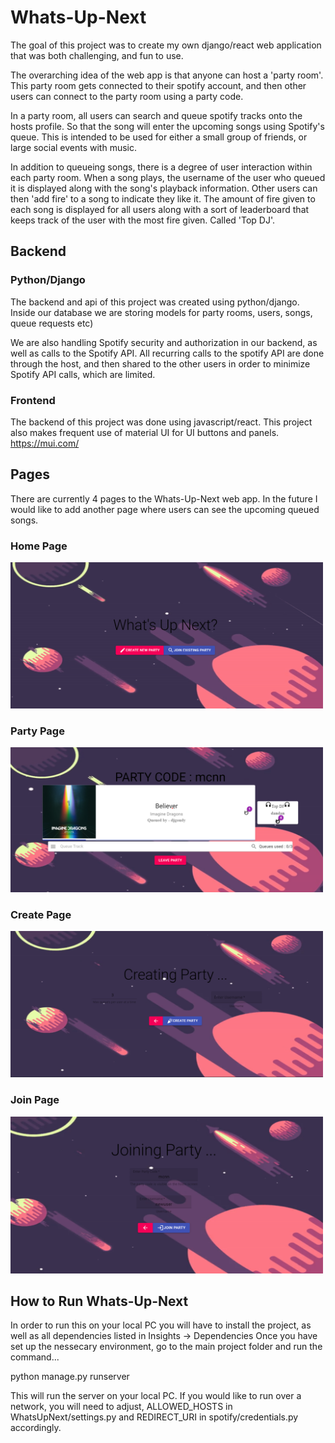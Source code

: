 # Whats-Up-Next

The goal of this project was to create my own django/react web application that was both challenging, and fun to use.

The overarching idea of the web app is that anyone can host a 'party room'. This party room gets connected to their spotify account, and then other users can connect to the party room using a party code. 

In a party room, all users can search and queue spotify tracks onto the hosts profile. So that the song will enter the upcoming songs using Spotify's queue. This is intended to be used for either a small group of friends, or large social events with music.

In addition to queueing songs, there is a degree of user interaction within each party room. When a song plays, the username of the user who queued it is displayed along with the song's playback information. Other users can then 'add fire' to a song to indicate they like it. The amount of fire given to each song is displayed for all users along with a sort of leaderboard that keeps track of the user with the most fire given. Called 'Top DJ'.

## Backend

### Python/Django
The backend and api of this project was created using python/django. Inside our database we are storing models for party rooms, users, songs, queue requests etc)

We are also handling Spotify security and authorization in our backend, as well as calls to the Spotify API. All recurring calls to the spotify API are done through the host, and then shared to the other users in order to minimize Spotify API calls, which are limited.

### Frontend
The backend of this project was done using javascript/react. This project also makes frequent use of material UI for UI buttons and panels. https://mui.com/

## Pages
There are currently 4 pages to the Whats-Up-Next web app. In the future I would like to add another page where users can see the upcoming queued songs.

### Home Page
<img src="HomePage.png" alt="drawing" width="500"/>

### Party Page
<img src="party.png" alt="drawing" width="500"/>

### Create Page
<img src="Create.png" alt="drawing" width="500"/>

### Join Page
<img src="Join.png" alt="drawing" width="500"/>

## How to Run Whats-Up-Next
In order to run this on your local PC you will have to install the project, as well as all dependencies listed in Insights -> Dependencies
Once you have set up the nessecary environment, go to the main project folder and run the command...

  python manage.py runserver
  
This will run the server on your local PC. If you would like to run over a network, you will need to adjust,
ALLOWED_HOSTS in WhatsUpNext/settings.py
and REDIRECT_URI in spotify/credentials.py
accordingly.


